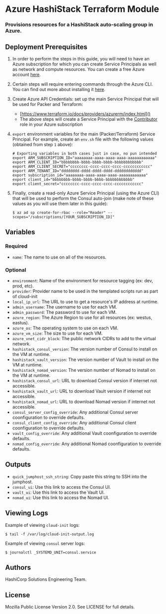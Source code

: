 # Azure HashiStack Terraform Module

### Provisions resources for a HashiStack auto-scaling group in Azure. 

## Deployment Prerequisites

1. In order to perform the steps in this guide, you will need to have an Azure subscription for which you can create Service Principals as well as network and compute resources. You can create a free Azure account [here](https://azure.microsoft.com/en-us/free/).

2. Certain steps will require entering commands through the Azure CLI. You can find out more about installing it [here](https://docs.microsoft.com/en-us/cli/azure/install-azure-cli).

3. Create Azure API Credentials: set up the main Service Principal that will be used for Packer and Terraform:
    * [https://www.terraform.io/docs/providers/azurerm/index.html]()
    * The above steps will create a Service Principal with the [Contributor](https://docs.microsoft.com/en-us/azure/active-directory/role-based-access-built-in-roles#contributor) role in your Azure subscription

4. `export` environment variables for the main (Packer/Terraform) Service Principal. For example, create an `env.sh` file with the following values (obtained from step `1` above):

    ```
    # Exporting variables in both cases just in case, no pun intended
    export ARM_SUBSCRIPTION_ID="aaaaaaaa-aaaa-aaaa-aaaa-aaaaaaaaaaaa"
    export ARM_CLIENT_ID="bbbbbbbb-bbbb-bbbb-bbbb-bbbbbbbbbbbb"
    export ARM_CLIENT_SECRET="cccccccc-cccc-cccc-cccc-cccccccccccc"
    export ARM_TENANT_ID="dddddddd-dddd-dddd-dddd-dddddddddddd"
    export subscription_id="aaaaaaaa-aaaa-aaaa-aaaa-aaaaaaaaaaaa"
    export client_id="bbbbbbbb-bbbb-bbbb-bbbb-bbbbbbbbbbbb"
    export client_secret="cccccccc-cccc-cccc-cccc-cccccccccccc"
    ```

5. Finally, create a read-only Azure Service Principal (using the Azure CLI) that will be used to perform the Consul auto-join (make note of these values as you will use them later in this guide):

    ```
    $ az ad sp create-for-rbac --role="Reader" --scopes="/subscriptions/[YOUR_SUBSCRIPTION_ID]"
    ```

## Variables

### Required

- `name`: The name to use on all of the resources.

### Optional

- `environment`: Name of the environment for resource tagging (ex: dev, prod, etc).
- `provider`: Provider name to be used in the templated scripts run as part of cloud-init
- `local_ip_url`: The URL to use to get a resource's IP address at runtime.
- `admin_username`: The username to use for each VM.
- `admin_password`: The password to use for each VM.
- `azure_region`: The Azure Region to use for all resources (ex: westus, eastus).
- `azure_os`: The operating system to use on each VM.
- `azure_vm_size`: The size to use for each VM.
- `azure_vnet_cidr_block`: The public network CIDRs to add to the virtual network.
- `hashistack_consul_version`: The version number of Consul to install on the VM at runtime.
- `hashistack_vault_version`: The version number of Vault to install on the VM at runtime.
- `hashistack_nomad_version`: The version number of Nomad to install on the VM at runtime.
- `hashistack_consul_url`: URL to download Consul version if internet not accessible.
- `hashistack_vault_url`: URL to download Vault version if internet not accessible.
- `hashistack_nomad_url`: URL to download Nomad version if internet not accessible.
- `consul_server_config_override`: Any additional Consul server coonfiguration to override defaults.
- `consul_client_config_override`: Any additional Consul client coonfiguration to override defaults.
- `vault_config_override`: Any additional Vault coonfiguration to override defaults.
- `nomad_config_override`: Any additional Nomad coonfiguration to override defaults.

## Outputs

- `quick_jumphost_ssh_string`: Copy paste this string to SSH into the jumphost.
- `consul_ui`: Use this link to access the Consul UI.
- `vault_ui`: Use this link to access the Vault UI.
- `nomad_ui`: Use this link to access the Nomad UI.

## Viewing Logs

Example of viewing `cloud-init` logs:

```
$ tail -f /var/log/cloud-init-output.log
```

Example of viewing `consul` server logs:

```
$ journalctl _SYSTEMD_UNIT=consul.service
```

## Authors

HashiCorp Solutions Engineering Team.

## License

Mozilla Public License Version 2.0. See LICENSE for full details.

